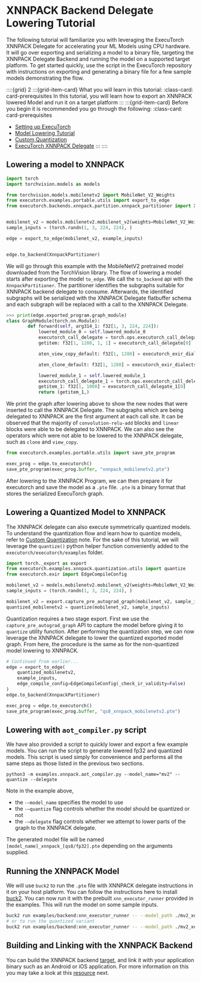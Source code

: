 # XNNPACK Backend Delegate Lowering Tutorial

The following tutorial will familiarize you with leveraging the ExecuTorch XNNPACK Delegate for accelerating your ML Models using CPU hardware. It will go over exporting and serializing a model to a binary file, targeting the XNNPACK Delegate Backend and running the model on a supported target  platform. To get started quickly, use the script in the ExecuTorch repository with instructions on exporting and generating  a binary file for a few sample models demonstrating the flow.

<!----This will show a grid card on the page----->
::::{grid} 2
:::{grid-item-card}  What you will learn in this tutorial:
:class-card: card-prerequisites
In this tutorial, you will learn how to export an XNNPACK lowered Model and run it on a target platform
:::
:::{grid-item-card}  Before you begin it is recommended you go through the following:
:class-card: card-prerequisites
* [Setting up ExecuTorch](./getting-started-setup.md)
* [Model Lowering Tutorial](./tutorials/export-to-executorch-tutorial)
* [Custom Quantization](./quantization-custom-quantization.md)
* [ExecuTorch XNNPACK Delegate](./native-delegates-executorch-xnnpack-delegate.md)
:::
::::


## Lowering a model to XNNPACK
```python
import torch
import torchvision.models as models

from torchvision.models.mobilenetv2 import MobileNet_V2_Weights
from executorch.examples.portable.utils import export_to_edge
from executorch.backends.xnnpack.partition.xnnpack_partitioner import XnnpackPartitioner


mobilenet_v2 = models.mobilenetv2.mobilenet_v2(weights=MobileNet_V2_Weights).eval()
sample_inputs = (torch.randn(1, 3, 224, 224), )

edge = export_to_edge(mobilenet_v2, example_inputs)


edge.to_backend(XnnpackPartitioner)
```

We will go through this example with the MobileNetV2 pretrained model downloaded from the TorchVision library. The flow of lowering a model starts after exporting the model `to_edge`. We call the `to_backend` api with the `XnnpackPartitioner`. The partitioner identifies the subgraphs suitable for XNNPACK backend delegate to consume. Afterwards, the identified subgraphs will be serialized with the XNNPACK Delegate flatbuffer schema and each subgraph will be replaced with a call to the XNNPACK Delegate.

```python
>>> print(edge.exported_program.graph_module)
class GraphModule(torch.nn.Module):
        def forward(self, arg314_1: f32[1, 3, 224, 224]):
            lowered_module_0 = self.lowered_module_0
            executorch_call_delegate = torch.ops.executorch_call_delegate(lowered_module_0, arg314_1)
            getitem: f32[1, 1280, 1, 1] = executorch_call_delegate[0]

            aten_view_copy_default: f32[1, 1280] = executorch_exir_dialects_edge__ops_aten_view_copy_default(getitem, [1, 1280])

            aten_clone_default: f32[1, 1280] = executorch_exir_dialects_edge__ops_aten_clone_default(aten_view_copy_default)

            lowered_module_1 = self.lowered_module_1
            executorch_call_delegate_1 = torch.ops.executorch_call_delegate(lowered_module_1, aten_clone_default)
            getitem_1: f32[1, 1000] = executorch_call_delegate_1[0]
            return (getitem_1,)
```

We print the graph after lowering above to show the new nodes that were inserted to call the XNNPACK Delegate. The subgraphs which are being delegated to XNNPACK are the first argument at each call site. It can be observed that the majority of `convolution-relu-add` blocks and `linear` blocks were able to be delegated to XNNPACK. We can also see the operators which were not able to be lowered to the XNNPACK delegate, such as `clone` and `view_copy`.

```python
from executorch.examples.portable.utils import save_pte_program

exec_prog = edge.to_executorch()
save_pte_program(exec_prog.buffer, "xnnpack_mobilenetv2.pte")
```
After lowering to the XNNPACK Program, we can then prepare it for executorch and save the model as a `.pte` file. `.pte` is a binary format that stores the serialized ExecuTorch graph.


## Lowering a Quantized Model to XNNPACK
The XNNPACK delegate can also execute symmetrically quantized models. To understand the quantization flow and learn how to quantize models, refer to [Custom Quantization](quantization-custom-quantization.md) note. For the sake of this tutorial, we will leverage the `quantize()` python helper function conveniently added to the `executorch/executorch/examples` folder.

```python
import torch._export as export
from executorch.examples.xnnpack.quantization.utils import quantize
from executorch.exir import EdgeCompileConfig

mobilenet_v2 = models.mobilenetv2.mobilenet_v2(weights=MobileNet_V2_Weights).eval()
sample_inputs = (torch.randn(1, 3, 224, 224), )

mobilenet_v2 = export.capture_pre_autograd_graph(mobilenet_v2, sample_inputs) # 2-stage export for quantization path
quantized_mobilenetv2 = quantize(mobilenet_v2, sample_inputs)
```

Quantization requires a two stage export. First we use the `capture_pre_autograd_graph` API to capture the model before giving it to `quantize` utility function. After performing the quantization step, we can now leverage the XNNPACK delegate to lower the quantized exported model graph. From here, the procedure is the same as for the non-quantized model lowering to XNNPACK.

```python
# Continued from earlier...
edge = export_to_edge(
    quantized_mobilenetv2,
    example_inputs,
    edge_compile_config=EdgeCompileConfig(_check_ir_validity=False)
)
edge.to_backend(XnnpackPartitioner)

exec_prog = edge.to_executorch()
save_pte_program(exec_prog.buffer, "qs8_xnnpack_mobilenetv2.pte")
```

## Lowering with `aot_compiler.py` script
We have also provided a script to quickly lower and export a few example models. You can run the script to generate lowered fp32 and quantized models. This script is used simply for convenience and performs all the same steps as those listed in the previous two sections.

```
python3 -m examples.xnnpack.aot_compiler.py --model_name="mv2" --quantize --delegate
```

Note in the example above,
* the `-—model_name` specifies the model to use
* the `-—quantize` flag controls whether the model should be quantized or not
* the `-—delegate` flag controls whether we attempt to lower parts of the graph to the XNNPACK delegate.

The generated model file will be named `[model_name]_xnnpack_[qs8/fp32].pte` depending on the arguments supplied.

## Running the XNNPACK Model
We will use `buck2` to run the `.pte` file with XNNPACK delegate instructions in it on your host platform. You can follow the instructions here to install [buck2](getting-started-setup.md). You can now run it with the prebuilt `xnn_executor_runner` provided in the examples. This will run the model on some sample inputs.

```bash
buck2 run examples/backend:xnn_executor_runner -- --model_path ./mv2_xnnpack_fp32.pte
# or to run the quantized variant
buck2 run examples/backend:xnn_executor_runner -- --model_path ./mv2_xnnpack_qs8.pte
```

## Building and Linking with the XNNPACK Backend
You can build the XNNPACK backend [target](https://github.com/pytorch/executorch/blob/main/backends/xnnpack/targets.bzl#L54), and link it with your application binary such as an Android or iOS application. For more information on this you may take a look at this [resource](runtime-backend-delegate-implementation-and-linking.md) next.
